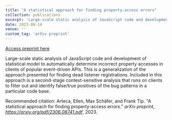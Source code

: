 ```yaml
---
title: "A statistical approach for finding property-access errors"
collection: publications
excerpt: 'Large-scale static analysis of JavaScript code and development of statistical model to automatically determine incorrect property accesses, and client analysis to identify true positives in code bases (adaption of the event-listener registration error pattern detection approach).'
date: 2023-06-14
venue: ''
custom_tag: 'arXiv preprint'
---
```


<a href='https://arxiv.org/pdf/2306.08741.pdf'>Access preprint here</a>

Large-scale static analysis of JavaScript code and development of statistical model to automatically determine incorrect property accesses in clients of popular event-driven APIs.
This is a generalization of the approach presented for finding dead listener registrations.
Included in this approach is a second-stage context-sensitive analysis that runs on clients to filter out and identify false/true positives of the bug patterns in a particular code base.

Recommended citation: Arteca, Ellen, Max Schäfer, and Frank Tip.	"A statistical approach for finding property-access errors." <i>arXiv preprint, https://arxiv.org/pdf/2306.08741.pdf</i>, 2023.